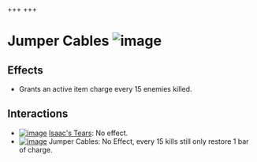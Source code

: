 +++
+++

 # Jumper Cables ![image](/image/Jumper_Cables.png) 


Effects
---------


* Grants an active item charge every 15 enemies killed.


Interactions
--------------


* [![image](/image/Isaac%27s_Tears.png)](/wiki/Isaac%27s_Tears "Isaac's Tears") [Isaac's Tears](/wiki/Isaac%27s_Tears "Isaac's Tears"): No effect.
* [![image](/image/Jumper_Cables.png)](/wiki/Jumper_Cables "Jumper Cables") Jumper Cables: No Effect, every 15 kills still only restore 1 bar of charge.


